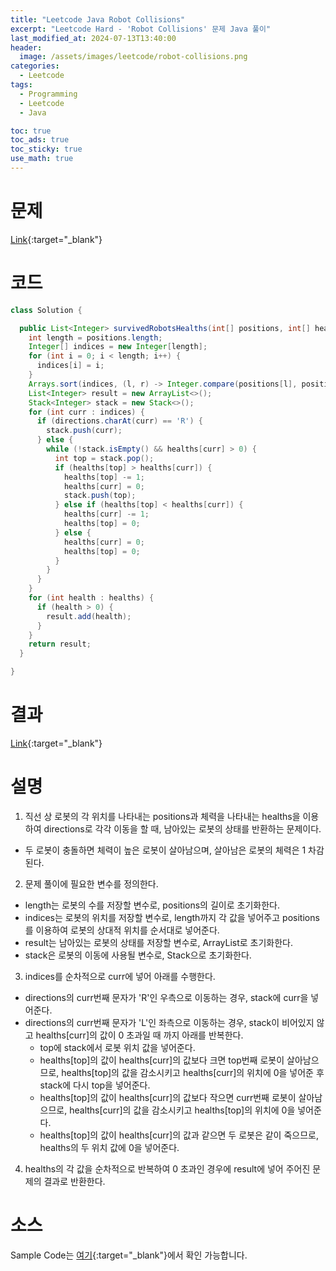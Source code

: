 ```yaml
---
title: "Leetcode Java Robot Collisions"
excerpt: "Leetcode Hard - 'Robot Collisions' 문제 Java 풀이"
last_modified_at: 2024-07-13T13:40:00
header:
  image: /assets/images/leetcode/robot-collisions.png
categories:
  - Leetcode
tags:
  - Programming
  - Leetcode
  - Java

toc: true
toc_ads: true
toc_sticky: true
use_math: true
---
```

# 문제
[Link](https://leetcode.com/problems/robot-collisions/){:target="_blank"}

# 코드
```java
class Solution {

  public List<Integer> survivedRobotsHealths(int[] positions, int[] healths, String directions) {
    int length = positions.length;
    Integer[] indices = new Integer[length];
    for (int i = 0; i < length; i++) {
      indices[i] = i;
    }
    Arrays.sort(indices, (l, r) -> Integer.compare(positions[l], positions[r]));
    List<Integer> result = new ArrayList<>();
    Stack<Integer> stack = new Stack<>();
    for (int curr : indices) {
      if (directions.charAt(curr) == 'R') {
        stack.push(curr);
      } else {
        while (!stack.isEmpty() && healths[curr] > 0) {
          int top = stack.pop();
          if (healths[top] > healths[curr]) {
            healths[top] -= 1;
            healths[curr] = 0;
            stack.push(top);
          } else if (healths[top] < healths[curr]) {
            healths[curr] -= 1;
            healths[top] = 0;
          } else {
            healths[curr] = 0;
            healths[top] = 0;
          }
        }
      }
    }
    for (int health : healths) {
      if (health > 0) {
        result.add(health);
      }
    }
    return result;
  }

}
```

# 결과
[Link](https://leetcode.com/problems/robot-collisions/submissions/1319298462/){:target="_blank"}

# 설명
1. 직선 상 로봇의 각 위치를 나타내는 positions과 체력을 나타내는 healths을 이용하여 directions로 각각 이동을 할 때, 남아있는 로봇의 상태를 반환하는 문제이다.
- 두 로봇이 충돌하면 체력이 높은 로봇이 살아남으며, 살아남은 로봇의 체력은 1 차감된다.

2. 문제 풀이에 필요한 변수를 정의한다.
- length는 로봇의 수를 저장할 변수로, positions의 길이로 초기화한다.
- indices는 로봇의 위치를 저장할 변수로, length까지 각 값을 넣어주고 positions를 이용하여 로봇의 상대적 위치를 순서대로 넣어준다.
- result는 남아있는 로봇의 상태를 저장할 변수로, ArrayList로 초기화한다.
- stack은 로봇의 이동에 사용될 변수로, Stack으로 초기화한다.

3. indices를 순차적으로 curr에 넣어 아래를 수행한다.
- directions의 curr번째 문자가 'R'인 우측으로 이동하는 경우, stack에 curr을 넣어준다.
- directions의 curr번째 문자가 'L'인 좌측으로 이동하는 경우, stack이 비어있지 않고 healths[curr]의 값이 0 초과일 때 까지 아래를 반복한다.
  - top에 stack에서 로봇 위치 값을 넣어준다.
  - healths[top]의 값이 healths[curr]의 값보다 크면 top번째 로봇이 살아남으므로, healths[top]의 값을 감소시키고 healths[curr]의 위치에 0을 넣어준 후 stack에 다시 top을 넣어준다.
  - healths[top]의 값이 healths[curr]의 값보다 작으면 curr번째 로봇이 살아남으므로, healths[curr]의 값을 감소시키고 healths[top]의 위치에 0을 넣어준다.
  - healths[top]의 값이 healths[curr]의 값과 같으면 두 로봇은 같이 죽으므로, healths의 두 위치 값에 0을 넣어준다.

4. healths의 각 값을 순차적으로 반복하여 0 초과인 경우에 result에 넣어 주어진 문제의 결과로 반환한다.

# 소스
Sample Code는 [여기](https://github.com/GracefulSoul/leetcode/blob/master/src/main/java/gracefulsoul/problems/RobotCollisions.java){:target="_blank"}에서 확인 가능합니다.